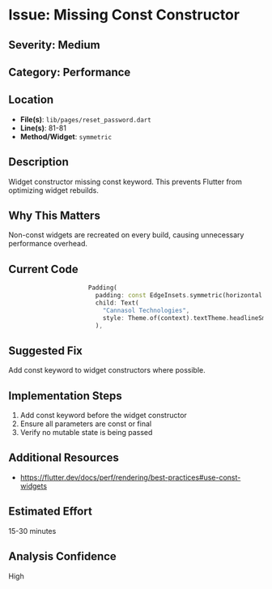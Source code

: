 # Issue: Missing Const Constructor

## Severity: Medium

## Category: Performance

## Location
- **File(s)**: `lib/pages/reset_password.dart`
- **Line(s)**: 81-81
- **Method/Widget**: `symmetric`

## Description
Widget constructor missing const keyword. This prevents Flutter from optimizing widget rebuilds.

## Why This Matters
Non-const widgets are recreated on every build, causing unnecessary performance overhead.

## Current Code
```dart
                      Padding(
                        padding: const EdgeInsets.symmetric(horizontal: 16.0),
                        child: Text(
                          "Cannasol Technologies",
                          style: Theme.of(context).textTheme.headlineSmall,
                        ),
```

## Suggested Fix
Add const keyword to widget constructors where possible.

## Implementation Steps
1. Add const keyword before the widget constructor
2. Ensure all parameters are const or final
3. Verify no mutable state is being passed

## Additional Resources
- https://flutter.dev/docs/perf/rendering/best-practices#use-const-widgets

## Estimated Effort
15-30 minutes

## Analysis Confidence
High
